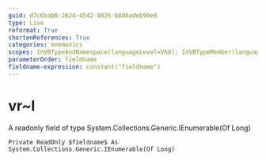 ```yaml
---
guid: d7c6bab0-2624-4542-8026-b8d6adeb90e8
type: Live
reformat: True
shortenReferences: True
categories: mnemonics
scopes: InVBTypeAndNamespace(languageLevel=Vb8); InVBTypeMember(languageLevel=Vb8)
parameterOrder: fieldname
fieldname-expression: constant("fieldname")
---
```


# vr~l

A readonly field of type System.Collections.Generic.IEnumerable(Of Long)

```
Private ReadOnly $fieldname$ As System.Collections.Generic.IEnumerable(Of Long)
```
